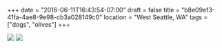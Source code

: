 +++
date = "2016-06-11T16:43:54-07:00"
draft = false
title = "b8e09ef3-41fa-4ae8-9e98-cb3a028149c0"
location = "West Seattle, WA"
tags = ["dogs", "olives"]
+++

![](https://d17enza3bfujl8.cloudfront.net/DSCF3643.jpg)
![](https://d17enza3bfujl8.cloudfront.net/DSCF3641.jpg)
